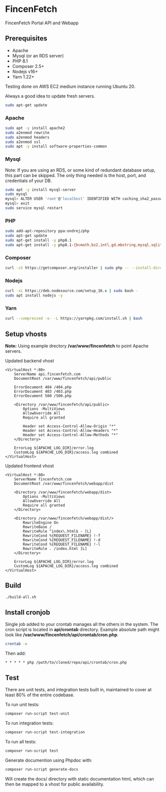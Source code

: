 # FincenFetch

FincenFetch Portal API and Webapp

## Prerequisites

 - Apache
 - Mysql (or an RDS server)
 - PHP 8.1
 - Composer 2.5+
 - Nodejs v16+
 - Yarn 1.22+

Testing done on AWS EC2 medium instance running Ubuntu 20.

Always a good idea to update fresh servers.

```bash
sudo apt-get update
```

### Apache
```bash
sudo apt -y install apache2
sudo a2enmod rewrite
sudo a2enmod headers
sudo a2enmod ssl
sudo apt -y install software-properties-common
```

### Mysql

Note: If you are using an RDS, or some kind of redundant database setup, this part can be skipped. The only thing needed is the host, port, and credentials of your DB.

```bash
sudo apt -y install mysql-server
sudo mysql
mysql> ALTER USER 'root'@'localhost' IDENTIFIED WITH caching_sha2_password BY '$DATABASE_PASSWORD';
mysql> exit
sudo service mysql restart
```

### PHP
```bash
sudo add-apt-repository ppa:ondrej/php
sudo apt-get update
sudo apt-get install -y php8.1
sudo apt-get install -y php8.1-{bcmath,bz2,intl,gd,mbstring,mysql,sqlite3,zip,common,curl,xml,gmp}
```

### Composer
```bash
curl -sS https://getcomposer.org/installer | sudo php -- --install-dir=/usr/local/bin --filename=composer
```

### Nodejs
```bash
curl -sL https://deb.nodesource.com/setup_16.x | sudo bash -
sudo apt install nodejs -y
```

### Yarn
```bash
curl --compressed -o- -L https://yarnpkg.com/install.sh | bash
```

## Setup vhosts

**Note:** Using example drectory **/var/www/fincenfetch** to point Apache servers.

Updated backend vhost
```
<VirtualHost *:80>
    ServerName api.fincenfetch.com
    DocumentRoot /var/www/fincenfetch/api/public

    ErrorDocument 404 /404.php
    ErrorDocument 403 /403.php
    ErrorDocument 500 /500.php

    <Directory /var/www/fincenfetch/api/public>
        Options -MultiViews
        AllowOverride All
        Require all granted

        Header set Access-Control-Allow-Origin "*"
        Header set Access-Control-Allow-Headers "*"
        Header set Access-Control-Allow-Methods "*"
    </Directory>

    ErrorLog ${APACHE_LOG_DIR}/error.log
    CustomLog ${APACHE_LOG_DIR}/access.log combined
</VirtualHost>
```

Updated frontend vhost
```
<VirtualHost *:80>
    ServerName fincenfetch.com
    DocumentRoot /var/www/fincenfetch/webapp/dist

    <Directory /var/www/fincenfetch/webapp/dist>
        Options -MultiViews
        AllowOverride All
        Require all granted
    </Directory>

    <Directory /var/www/fincenfetch/webapp/dist/>
        RewriteEngine On
        RewriteBase /
        RewriteRule ^index\.html$ - [L]
        RewriteCond %{REQUEST_FILENAME} !-f
        RewriteCond %{REQUEST_FILENAME} !-d
        RewriteCond %{REQUEST_FILENAME} !-l
        RewriteRule . /index.html [L]
    </Directory>

    ErrorLog ${APACHE_LOG_DIR}/error.log
    CustomLog ${APACHE_LOG_DIR}/access.log combined
</VirtualHost>
```

## Build
```bash
./build-all.sh
```

## Install cronjob

Single job added to your crontab manages all the others in the system. The cron script is located in **api/crontab** directory. Example absolute path might look like **/var/www/fincenfetch/api/crontab/cron.php**.

```bash
crontab -e
```

Then add:

```
* * * * * php /path/to/cloned/repo/api/crontab/cron.php
```

## Test

There are unit tests, and integration tests built in, maintained to cover at least 80% of the entire codebase.

To run unit tests:
```bash
composer run-script test-unit
```

To run integration tests:
```bash
composer run-script test-integration
```

To run all tests:
```bash
composer run-script test
```

Generate documention using Phpdoc with:
```bash
composer run-script generate-docs
```

Will create the docs/ directory with static documentation html, which can then be mapped to a vhost for public availability.
